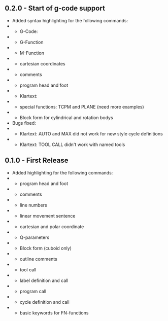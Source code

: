 ## 0.2.0 - Start of g-code support
* Added syntax highlighting for the following commands:
*  - G-Code:
*    - G-Function
*    - M-Function
*    - cartesian coordinates
*    - comments
*    - program head and foot
*  - Klartext:
*    - special functions: TCPM and PLANE (need more examples)
*    - Block form for cylindrical and rotation bodys
* Bugs fixed:
*  - Klartext: AUTO and MAX did not work for new style cycle definitions
*  - Klartext: TOOL CALL didn't work with named tools

## 0.1.0 - First Release
* Added highlighting for the following commands:
*  - program head and foot
*  - comments
*  - line numbers
*  - linear movement sentence
*  - cartesian and polar coordinate
*  - Q-parameters
*  - Block form (cuboid only)
*  - outline comments
*  - tool call
*  - label definition and call
*  - program call
*  - cycle definition and call
*  - basic keywords for FN-functions
